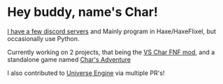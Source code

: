 # Hey buddy, name's Char!
[I have a few discord servers](https://discord.vschar-official.com) and Mainly program in Haxe/HaxeFlixel, but occasionally use Python.

Currently working on 2 projects, that being the [VS Char FNF mod](https://github.com/CharGolden-Games/VSChar-Universe-Engine), and a standalone game named [Char's Adventure](https://github.com/CharGolden-Games/Char-s-Adventure)

I also contributed to [Universe Engine](https://github.com/VideoBotYT/Universe-Engine) via multiple PR's!
